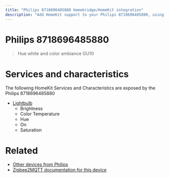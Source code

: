 ```yaml
---
title: "Philips 8718696485880 Homebridge/HomeKit integration"
description: "Add HomeKit support to your Philips 8718696485880, using Homebridge, Zigbee2MQTT and homebridge-z2m."
---
```

<!---
This file has been GENERATED using src/docgen/docgen.ts
DO NOT EDIT THIS FILE MANUALLY!
-->
# Philips 8718696485880
> Hue white and color ambiance GU10


# Services and characteristics
The following HomeKit Services and Characteristics are exposed by
the Philips 8718696485880

* [Lightbulb](../../light.md)
  * Brightness
  * Color Temperature
  * Hue
  * On
  * Saturation


# Related
* [Other devices from Philips](../index.md#philips)
* [Zigbee2MQTT documentation for this device](https://www.zigbee2mqtt.io/devices/8718696485880.html)